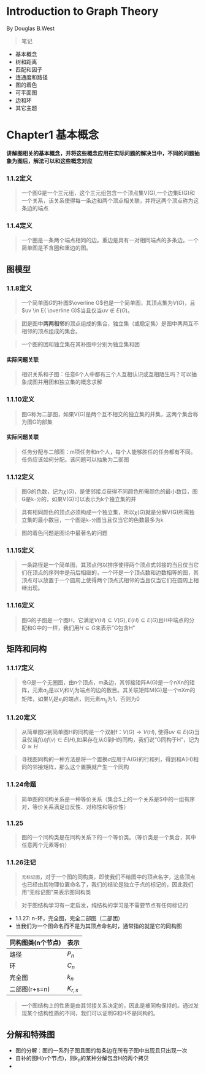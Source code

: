 # Introduction to Graph Theory
By Douglas B.West

> 笔记
* 基本概念
* 树和距离
* 匹配和因子
* 连通度和路径
* 图的着色
* 可平面图
* 边和环
* 其它主题

# Chapter1 基本概念
**讲解图相关的基本概念，并将这些概念应用在实际问题的解决当中，不同的问题抽象为图后，解法可以和这些概念对应**

### 1.1.2定义
> 一个图G是一个三元组，这个三元组包含一个顶点集V(G),一个边集E(G)和一个关系，该关系使得每一条边和两个顶点相关联，并将这两个顶点称为这条边的端点

### 1.1.4定义
> 一个圈是一条两个端点相同的边。重边是具有一对相同端点的多条边。一个简单图是不含圈和重边的图。

## 图模型

### 1.1.8定义
> 一个简单图$G$的补图$\overline G$也是一个简单图，其顶点集为$V(G)$，且$uv \in E( \overline G)$当且仅当$uv \notin E(G)$。

> 团是图中**两两相邻**的顶点组成的集合，独立集（或稳定集）是图中两两互不相邻的顶点组成的集合。

> 一个图的团和独立集在其补图中分别为独立集和团

#### 实际问题关联
> 相识关系和子图：任意6个人中都有三个人互相认识或互相陌生吗？可以抽象成图并用团和独立集的概念求解

### 1.1.10定义
> 图G称为二部图，如果V(G)是两个互不相交的独立集的并集，这两个集合称为图G的部集

#### 实际问题关联
> 任务分配与二部图：m项任务和n个人，每个人能够胜任的任务都有不同。任务应该如何分配。该问题可以抽象为二部图

### 1.1.12定义
> 图G的色数，记为$\chi(G)$，是使邻接点获得不同颜色所需颜色的最小数目，图G是`k-分`的，如果V(G)可以表示为k个独立集的并

> 具有相同颜色的顶点必须构成一个独立集，所以$\chi(G)$就是分解V(G)所需独立集的最小数目，一个图是`k-分`图当且仅当它的色数最多为k

> 图的着色问题是图论中最著名的问题

### 1.1.15定义
> 一条路径是一个简单图，其顶点何以排序使得两个顶点式邻接的当且仅当它们在顶点的序列中是前后相继的，一个环是一个顶点数和边数相等的图，其顶点可以放置于一个圆周上使得两个顶点式相邻的当且仅当它们在圆周上相继出现。

### 1.1.16定义
> 图G的子图是一个图H，它满足$V(H) \subseteq V(G), E(H) \subseteq E(G)$且H中端点的分配和G中的一样，我们用$H \subseteq G$来表示"G包含H"

## 矩阵和同构

### 1.1.17定义
> 令G是一个无圈图，由n个顶点，m条边，其邻接矩阵A(G)是一个nXn的矩阵，元素$a_{ij}$是以$V_i$和$V_j$为端点的边的数目。其关联矩阵M(G)是一个nXm的矩阵，如果$V_i$是$e_j$的端点，则元素$m_{ij}$为1，否则为0

### 1.1.20定义
> 从简单图G到简单图H的同构是一个双射f：$V(G) \rightarrow V(H)$, 使得$uv \in E(G)$当且仅当$f(u)f(v) \in E(H)$,如果存在从G到H的同构，我们说“G同构于H”，记为$G \cong H$

> 寻找图同构的一种方法是将一个置换$\sigma$应用于A(G)的行和列，得到和A(H)相同的邻接矩阵，那么这个置换就产生一个同构

### 1.1.24命题
> 简单图的同构关系是一种等价关系（集合S上的一个关系是S中的一组有序对，等价关系满足自反性、对称性和等价性）

### 1.1.25
> 图的一个同构类是在同构关系下的一个等价类。（等价类是一个集合，其中任意两个元素等价）

### 1.1.26注记
> `无标记图`，对于一个图的同构类，即使我们不给图中的顶点名字，这些顶点也已经由其物理位置命名了，我们的结论是独立于点的标记的，因此我们用“无标记图”来表示图同构类

> 对于图结构学习有一定启发，纯结构的学习是不需要节点有任何标记的

* 1.1.27: n-环，完全图，完全二部图（二部团）
* 当我们为一个图命名而不是为其顶点命名时，通常指的就是它的同构图

同构图类(n个节点) | 表示
--|--
路径|$P_n$
环|$C_n$
完全图|$k_n$
二部图(r+s=n)|$K_{r, s}$

> 一个图结构上的性质是由其邻接关系决定的，因此是被同构保持的。通过发现某个结构性质的不同，我们可以证明G和H不是同构的。

## 分解和特殊图
* 图的分解：图的一系列子图且图的每条边在所有子图中出现且只出现一次
* 自补的图H(n个节点)，则$k_n$的某种分解包含H的两个拷贝
* 


